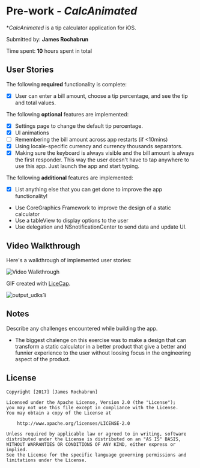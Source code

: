 # Pre-work - *CalcAnimated*

**CalcAnimated* is a tip calculator application for iOS.

Submitted by: **James Rochabrun**

Time spent: **10** hours spent in total

## User Stories

The following **required** functionality is complete:

* [X] User can enter a bill amount, choose a tip percentage, and see the tip and total values.

The following **optional** features are implemented:
* [X] Settings page to change the default tip percentage.
* [X] UI animations
* [ ] Remembering the bill amount across app restarts (if <10mins)
* [x] Using locale-specific currency and currency thousands separators.
* [X] Making sure the keyboard is always visible and the bill amount is always the first responder. This way the user doesn't have to tap anywhere to use this app. Just launch the app and start typing.

The following **additional** features are implemented:

- [X] List anything else that you can get done to improve the app functionality!
 - Use CoreGraphics Framework to improve the design of a static calculator
 - Use a tableView to display options to the user
 - Use delegation and NSnotificationCenter to send data and update UI.

## Video Walkthrough 

Here's a walkthrough of implemented user stories:

<img src='http://i.imgur.com/heH1cpJ.gif' title='Video Walkthrough' width='' alt='Video Walkthrough' />

GIF created with [LiceCap](http://www.cockos.com/licecap/).


![output_udks1i](https://cloud.githubusercontent.com/assets/5378604/22623156/1cec1a5e-eb05-11e6-9a1e-946ff4ea3bd9.gif)

## Notes
Describe any challenges encountered while building the app.

- The biggest chalenge on this exercise was to make a design that can transform a static calculator in a better product that give a better and funnier experience to the user without loosing focus in the engineering aspect of the product.

## License

    Copyright [2017] [James Rochabrun]

    Licensed under the Apache License, Version 2.0 (the "License");
    you may not use this file except in compliance with the License.
    You may obtain a copy of the License at

        http://www.apache.org/licenses/LICENSE-2.0

    Unless required by applicable law or agreed to in writing, software
    distributed under the License is distributed on an "AS IS" BASIS,
    WITHOUT WARRANTIES OR CONDITIONS OF ANY KIND, either express or implied.
    See the License for the specific language governing permissions and
    limitations under the License.




